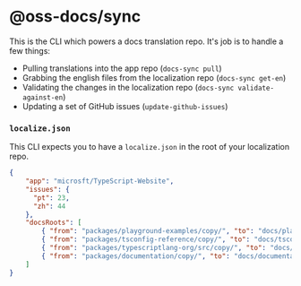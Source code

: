 # @oss-docs/sync

This is the CLI which powers a docs translation repo. It's job is to handle a few things:

- Pulling translations into the app repo (`docs-sync pull`)
- Grabbing the english files from the localization repo (`docs-sync get-en`)
- Validating the changes in the localization repo (`docs-sync validate-against-en`)
- Updating a set of GitHub issues (`update-github-issues`)

### `localize.json`

This CLI expects you to have a `localize.json` in the root of your localization repo.

```json
{
    "app": "microsft/TypeScript-Website",
    "issues": {
      "pt": 23,
      "zh": 44
    },
    "docsRoots": [        
        { "from": "packages/playground-examples/copy/", "to": "docs/playground" },
        { "from": "packages/tsconfig-reference/copy/", "to": "docs/tsconfig" },
        { "from": "packages/typescriptlang-org/src/copy/", "to": "docs/typescriptlang" },
        { "from": "packages/documentation/copy/", "to": "docs/documentation" }
    ]
}
```
